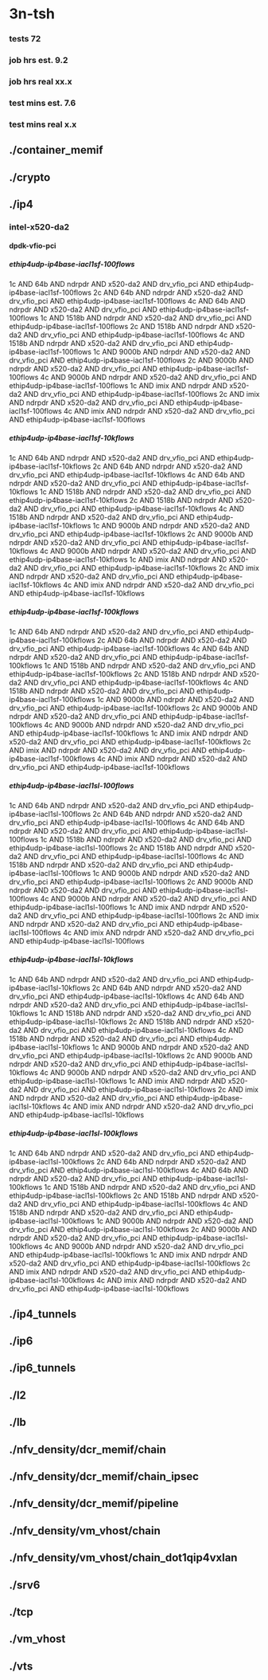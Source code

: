 # 3n-tsh
### tests 72
### job hrs est. 9.2
### job hrs real xx.x
### test mins est. 7.6
### test mins real x.x
## ./container_memif
## ./crypto
## ./ip4
### intel-x520-da2
#### dpdk-vfio-pci
##### ethip4udp-ip4base-iacl1sf-100flows
1c AND 64b AND ndrpdr AND x520-da2 AND drv_vfio_pci AND ethip4udp-ip4base-iacl1sf-100flows
2c AND 64b AND ndrpdr AND x520-da2 AND drv_vfio_pci AND ethip4udp-ip4base-iacl1sf-100flows
4c AND 64b AND ndrpdr AND x520-da2 AND drv_vfio_pci AND ethip4udp-ip4base-iacl1sf-100flows
1c AND 1518b AND ndrpdr AND x520-da2 AND drv_vfio_pci AND ethip4udp-ip4base-iacl1sf-100flows
2c AND 1518b AND ndrpdr AND x520-da2 AND drv_vfio_pci AND ethip4udp-ip4base-iacl1sf-100flows
4c AND 1518b AND ndrpdr AND x520-da2 AND drv_vfio_pci AND ethip4udp-ip4base-iacl1sf-100flows
1c AND 9000b AND ndrpdr AND x520-da2 AND drv_vfio_pci AND ethip4udp-ip4base-iacl1sf-100flows
2c AND 9000b AND ndrpdr AND x520-da2 AND drv_vfio_pci AND ethip4udp-ip4base-iacl1sf-100flows
4c AND 9000b AND ndrpdr AND x520-da2 AND drv_vfio_pci AND ethip4udp-ip4base-iacl1sf-100flows
1c AND imix AND ndrpdr AND x520-da2 AND drv_vfio_pci AND ethip4udp-ip4base-iacl1sf-100flows
2c AND imix AND ndrpdr AND x520-da2 AND drv_vfio_pci AND ethip4udp-ip4base-iacl1sf-100flows
4c AND imix AND ndrpdr AND x520-da2 AND drv_vfio_pci AND ethip4udp-ip4base-iacl1sf-100flows
##### ethip4udp-ip4base-iacl1sf-10kflows
1c AND 64b AND ndrpdr AND x520-da2 AND drv_vfio_pci AND ethip4udp-ip4base-iacl1sf-10kflows
2c AND 64b AND ndrpdr AND x520-da2 AND drv_vfio_pci AND ethip4udp-ip4base-iacl1sf-10kflows
4c AND 64b AND ndrpdr AND x520-da2 AND drv_vfio_pci AND ethip4udp-ip4base-iacl1sf-10kflows
1c AND 1518b AND ndrpdr AND x520-da2 AND drv_vfio_pci AND ethip4udp-ip4base-iacl1sf-10kflows
2c AND 1518b AND ndrpdr AND x520-da2 AND drv_vfio_pci AND ethip4udp-ip4base-iacl1sf-10kflows
4c AND 1518b AND ndrpdr AND x520-da2 AND drv_vfio_pci AND ethip4udp-ip4base-iacl1sf-10kflows
1c AND 9000b AND ndrpdr AND x520-da2 AND drv_vfio_pci AND ethip4udp-ip4base-iacl1sf-10kflows
2c AND 9000b AND ndrpdr AND x520-da2 AND drv_vfio_pci AND ethip4udp-ip4base-iacl1sf-10kflows
4c AND 9000b AND ndrpdr AND x520-da2 AND drv_vfio_pci AND ethip4udp-ip4base-iacl1sf-10kflows
1c AND imix AND ndrpdr AND x520-da2 AND drv_vfio_pci AND ethip4udp-ip4base-iacl1sf-10kflows
2c AND imix AND ndrpdr AND x520-da2 AND drv_vfio_pci AND ethip4udp-ip4base-iacl1sf-10kflows
4c AND imix AND ndrpdr AND x520-da2 AND drv_vfio_pci AND ethip4udp-ip4base-iacl1sf-10kflows
##### ethip4udp-ip4base-iacl1sf-100kflows
1c AND 64b AND ndrpdr AND x520-da2 AND drv_vfio_pci AND ethip4udp-ip4base-iacl1sf-100kflows
2c AND 64b AND ndrpdr AND x520-da2 AND drv_vfio_pci AND ethip4udp-ip4base-iacl1sf-100kflows
4c AND 64b AND ndrpdr AND x520-da2 AND drv_vfio_pci AND ethip4udp-ip4base-iacl1sf-100kflows
1c AND 1518b AND ndrpdr AND x520-da2 AND drv_vfio_pci AND ethip4udp-ip4base-iacl1sf-100kflows
2c AND 1518b AND ndrpdr AND x520-da2 AND drv_vfio_pci AND ethip4udp-ip4base-iacl1sf-100kflows
4c AND 1518b AND ndrpdr AND x520-da2 AND drv_vfio_pci AND ethip4udp-ip4base-iacl1sf-100kflows
1c AND 9000b AND ndrpdr AND x520-da2 AND drv_vfio_pci AND ethip4udp-ip4base-iacl1sf-100kflows
2c AND 9000b AND ndrpdr AND x520-da2 AND drv_vfio_pci AND ethip4udp-ip4base-iacl1sf-100kflows
4c AND 9000b AND ndrpdr AND x520-da2 AND drv_vfio_pci AND ethip4udp-ip4base-iacl1sf-100kflows
1c AND imix AND ndrpdr AND x520-da2 AND drv_vfio_pci AND ethip4udp-ip4base-iacl1sf-100kflows
2c AND imix AND ndrpdr AND x520-da2 AND drv_vfio_pci AND ethip4udp-ip4base-iacl1sf-100kflows
4c AND imix AND ndrpdr AND x520-da2 AND drv_vfio_pci AND ethip4udp-ip4base-iacl1sf-100kflows
##### ethip4udp-ip4base-iacl1sl-100flows
1c AND 64b AND ndrpdr AND x520-da2 AND drv_vfio_pci AND ethip4udp-ip4base-iacl1sl-100flows
2c AND 64b AND ndrpdr AND x520-da2 AND drv_vfio_pci AND ethip4udp-ip4base-iacl1sl-100flows
4c AND 64b AND ndrpdr AND x520-da2 AND drv_vfio_pci AND ethip4udp-ip4base-iacl1sl-100flows
1c AND 1518b AND ndrpdr AND x520-da2 AND drv_vfio_pci AND ethip4udp-ip4base-iacl1sl-100flows
2c AND 1518b AND ndrpdr AND x520-da2 AND drv_vfio_pci AND ethip4udp-ip4base-iacl1sl-100flows
4c AND 1518b AND ndrpdr AND x520-da2 AND drv_vfio_pci AND ethip4udp-ip4base-iacl1sl-100flows
1c AND 9000b AND ndrpdr AND x520-da2 AND drv_vfio_pci AND ethip4udp-ip4base-iacl1sl-100flows
2c AND 9000b AND ndrpdr AND x520-da2 AND drv_vfio_pci AND ethip4udp-ip4base-iacl1sl-100flows
4c AND 9000b AND ndrpdr AND x520-da2 AND drv_vfio_pci AND ethip4udp-ip4base-iacl1sl-100flows
1c AND imix AND ndrpdr AND x520-da2 AND drv_vfio_pci AND ethip4udp-ip4base-iacl1sl-100flows
2c AND imix AND ndrpdr AND x520-da2 AND drv_vfio_pci AND ethip4udp-ip4base-iacl1sl-100flows
4c AND imix AND ndrpdr AND x520-da2 AND drv_vfio_pci AND ethip4udp-ip4base-iacl1sl-100flows
##### ethip4udp-ip4base-iacl1sl-10kflows
1c AND 64b AND ndrpdr AND x520-da2 AND drv_vfio_pci AND ethip4udp-ip4base-iacl1sl-10kflows
2c AND 64b AND ndrpdr AND x520-da2 AND drv_vfio_pci AND ethip4udp-ip4base-iacl1sl-10kflows
4c AND 64b AND ndrpdr AND x520-da2 AND drv_vfio_pci AND ethip4udp-ip4base-iacl1sl-10kflows
1c AND 1518b AND ndrpdr AND x520-da2 AND drv_vfio_pci AND ethip4udp-ip4base-iacl1sl-10kflows
2c AND 1518b AND ndrpdr AND x520-da2 AND drv_vfio_pci AND ethip4udp-ip4base-iacl1sl-10kflows
4c AND 1518b AND ndrpdr AND x520-da2 AND drv_vfio_pci AND ethip4udp-ip4base-iacl1sl-10kflows
1c AND 9000b AND ndrpdr AND x520-da2 AND drv_vfio_pci AND ethip4udp-ip4base-iacl1sl-10kflows
2c AND 9000b AND ndrpdr AND x520-da2 AND drv_vfio_pci AND ethip4udp-ip4base-iacl1sl-10kflows
4c AND 9000b AND ndrpdr AND x520-da2 AND drv_vfio_pci AND ethip4udp-ip4base-iacl1sl-10kflows
1c AND imix AND ndrpdr AND x520-da2 AND drv_vfio_pci AND ethip4udp-ip4base-iacl1sl-10kflows
2c AND imix AND ndrpdr AND x520-da2 AND drv_vfio_pci AND ethip4udp-ip4base-iacl1sl-10kflows
4c AND imix AND ndrpdr AND x520-da2 AND drv_vfio_pci AND ethip4udp-ip4base-iacl1sl-10kflows
##### ethip4udp-ip4base-iacl1sl-100kflows
1c AND 64b AND ndrpdr AND x520-da2 AND drv_vfio_pci AND ethip4udp-ip4base-iacl1sl-100kflows
2c AND 64b AND ndrpdr AND x520-da2 AND drv_vfio_pci AND ethip4udp-ip4base-iacl1sl-100kflows
4c AND 64b AND ndrpdr AND x520-da2 AND drv_vfio_pci AND ethip4udp-ip4base-iacl1sl-100kflows
1c AND 1518b AND ndrpdr AND x520-da2 AND drv_vfio_pci AND ethip4udp-ip4base-iacl1sl-100kflows
2c AND 1518b AND ndrpdr AND x520-da2 AND drv_vfio_pci AND ethip4udp-ip4base-iacl1sl-100kflows
4c AND 1518b AND ndrpdr AND x520-da2 AND drv_vfio_pci AND ethip4udp-ip4base-iacl1sl-100kflows
1c AND 9000b AND ndrpdr AND x520-da2 AND drv_vfio_pci AND ethip4udp-ip4base-iacl1sl-100kflows
2c AND 9000b AND ndrpdr AND x520-da2 AND drv_vfio_pci AND ethip4udp-ip4base-iacl1sl-100kflows
4c AND 9000b AND ndrpdr AND x520-da2 AND drv_vfio_pci AND ethip4udp-ip4base-iacl1sl-100kflows
1c AND imix AND ndrpdr AND x520-da2 AND drv_vfio_pci AND ethip4udp-ip4base-iacl1sl-100kflows
2c AND imix AND ndrpdr AND x520-da2 AND drv_vfio_pci AND ethip4udp-ip4base-iacl1sl-100kflows
4c AND imix AND ndrpdr AND x520-da2 AND drv_vfio_pci AND ethip4udp-ip4base-iacl1sl-100kflows
## ./ip4_tunnels
## ./ip6
## ./ip6_tunnels
## ./l2
## ./lb
## ./nfv_density/dcr_memif/chain
## ./nfv_density/dcr_memif/chain_ipsec
## ./nfv_density/dcr_memif/pipeline
## ./nfv_density/vm_vhost/chain
## ./nfv_density/vm_vhost/chain_dot1qip4vxlan
## ./srv6
## ./tcp
## ./vm_vhost
## ./vts
